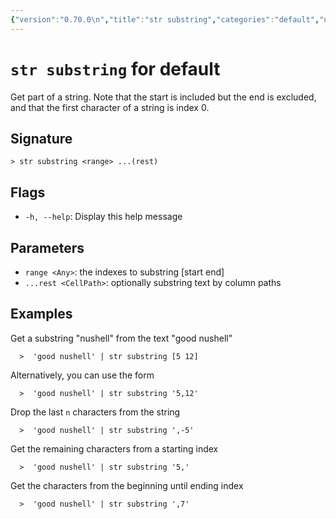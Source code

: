 ```yaml
---
{"version":"0.70.0\n","title":"str substring","categories":"default","usage":"Get part of a string. Note that the start is included but the end is excluded, and that the first character of a string is index 0.\n"}
---
```

<!-- THIS FILE IS GENERATED BY update_book_commands.cjs USING NUSHELL'S HELP COMMANDS.
REFRAIN FROM EDITING IT MANUALLY.-->
# <code>str substring</code> for default

<div class='command-title'>Get part of a string. Note that the start is included but the end is excluded, and that the first character of a string is index 0.</div>

## Signature

```> str substring <range> ...(rest)```

## Flags

 * ```-h, --help```: Display this help message
## Parameters

 * ```range <Any>```: the indexes to substring [start end]
 * ```...rest <CellPath>```: optionally substring text by column paths
## Examples

  Get a substring "nushell" from the text "good nushell"
```shell
  >  'good nushell' | str substring [5 12]
```
  Alternatively, you can use the form
```shell
  >  'good nushell' | str substring '5,12'
```
  Drop the last `n` characters from the string
```shell
  >  'good nushell' | str substring ',-5'
```
  Get the remaining characters from a starting index
```shell
  >  'good nushell' | str substring '5,'
```
  Get the characters from the beginning until ending index
```shell
  >  'good nushell' | str substring ',7'
```


